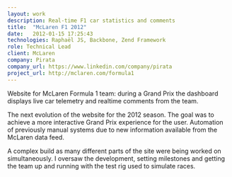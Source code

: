 ```yaml
---
layout: work
description: Real-time F1 car statistics and comments
title:  "McLaren F1 2012"
date:   2012-01-15 17:25:43
technologies: Raphaël JS, Backbone, Zend Framework
role: Technical Lead
client: McLaren
company: Pirata
company_url: https://www.linkedin.com/company/pirata
project_url: http://mclaren.com/formula1
---
```


Website for McLaren Formula 1 team: during a Grand Prix the dashboard displays live car telemetry and realtime comments from the team.

The next evolution of the website for the 2012 season. The goal was to achieve a more interactive Grand Prix experience for the user. Automation of previously manual systems due to new information available from the McLaren data feed.

A complex build as many different parts of the site were being worked on simultaneously. I oversaw the development, setting milestones and getting the team up and running with the test rig used to simulate races.
